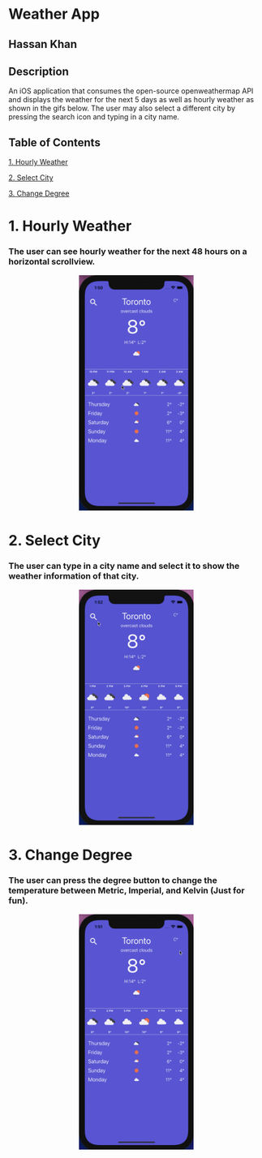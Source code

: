 # Weather App

## Hassan Khan


## Description

An iOS application that consumes the open-source openweathermap API and displays the weather for the next 5 days as well as hourly weather as shown in the gifs below. The user may also select a different city by pressing the search icon and typing in a city name.


## Table of Contents

[1. Hourly Weather](#hourly)

[2. Select City](#select)

[3. Change Degree](#change)


<a name="hourly"></a>

# 1. Hourly Weather

### The user can see hourly weather for the next 48 hours on a horizontal scrollview.

<p align="center">
  <img src="Videos/HourlyWeather.gif"  width="45%" height="45% />
</p>


<a name="select"></a>

# 2. Select City

### The user can type in a city name and select it to show the weather information of that city.

<p align="center">
  <img src="Videos/SelectCityWeather.gif"  width="45%" height="45% />
</p>


<a name="change"></a>

# 3. Change Degree

### The user can press the degree button to change the temperature between Metric, Imperial, and Kelvin (Just for fun).

<p align="center">
  <img src="Videos/DegreeChangeWeather.gif" width="45%" height="45%"/>
</p>



